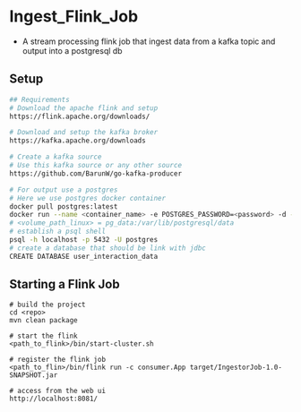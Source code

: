 # Ingest_Flink_Job 
* A stream processing flink job that ingest data from a kafka topic and output into a postgresql db  

## Setup
```bash
## Requirements
# Download the apache flink and setup 
https://flink.apache.org/downloads/

# Download and setup the kafka broker 
https://kafka.apache.org/downloads

# Create a kafka source 
# Use this kafka source or any other source 
https://github.com/BarunW/go-kafka-producer

# For output use a postgres 
# Here we use postgres docker container
docker pull postgres:latest
docker run --name <container_name> -e POSTGRES_PASSWORD=<password> -d -p 5432:5432 -v <volume_path> postgres
# <volume_path_linux> = pg_data:/var/lib/postgresql/data
# establish a psql shell
psql -h localhost -p 5432 -U postgres 
# create a database that should be link with jdbc
CREATE DATABASE user_interaction_data 
```
## Starting a Flink Job
```
# build the project
cd <repo>
mvn clean package

# start the flink 
<path_to_flink>/bin/start-cluster.sh

# register the flink job 
<path_to_flin>/bin/flink run -c consumer.App target/IngestorJob-1.0-SNAPSHOT.jar

# access from the web ui 
http://localhost:8081/
```